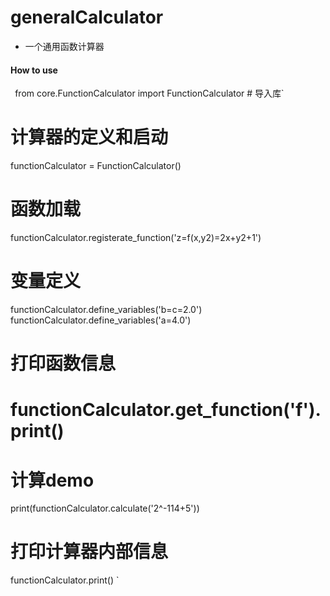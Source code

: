 # generalCalculator
- 一个通用函数计算器

#### How to use
`
  `from core.FunctionCalculator import FunctionCalculator # 导入库`

  # 计算器的定义和启动
  functionCalculator = FunctionCalculator()

  # 函数加载
  functionCalculator.registerate_function('z=f(x,y2)=2x+y2+1')

  # 变量定义
  functionCalculator.define_variables('b=c=2.0')
  functionCalculator.define_variables('a=4.0')

  # 打印函数信息
  # functionCalculator.get_function('f').print()

  # 计算demo
  print(functionCalculator.calculate('2^-114+5'))

  # 打印计算器内部信息
  functionCalculator.print()
`
